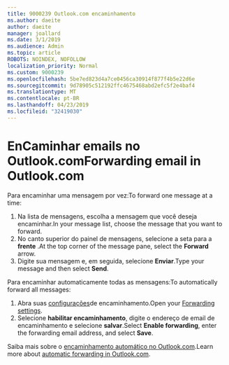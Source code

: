 ```yaml
---
title: 9000239 Outlook.com encaminhamento
ms.author: daeite
author: daeite
manager: joallard
ms.date: 3/1/2019
ms.audience: Admin
ms.topic: article
ROBOTS: NOINDEX, NOFOLLOW
localization_priority: Normal
ms.custom: 9000239
ms.openlocfilehash: 5be7ed823d4a7ce0456ca30914f877f4b5e22d6e
ms.sourcegitcommit: 9d78905c512192ffc4675468abd2efc5f2e4baf4
ms.translationtype: MT
ms.contentlocale: pt-BR
ms.lasthandoff: 04/23/2019
ms.locfileid: "32419030"
---
```

# <a name="forwarding-email-in-outlookcom"></a><span data-ttu-id="93a19-102">EnCaminhar emails no Outlook.com</span><span class="sxs-lookup"><span data-stu-id="93a19-102">Forwarding email in Outlook.com</span></span>

<span data-ttu-id="93a19-103">Para encaminhar uma mensagem por vez:</span><span class="sxs-lookup"><span data-stu-id="93a19-103">To forward one message at a time:</span></span>

1. <span data-ttu-id="93a19-104">Na lista de mensagens, escolha a mensagem que você deseja encaminhar.</span><span class="sxs-lookup"><span data-stu-id="93a19-104">In your message list, choose the message that you want to forward.</span></span>
2. <span data-ttu-id="93a19-105">No canto superior do painel de mensagens, selecione a seta para a **frente** .</span><span class="sxs-lookup"><span data-stu-id="93a19-105">At the top corner of the message pane, select the **Forward** arrow.</span></span>
3. <span data-ttu-id="93a19-106">Digite sua mensagem e, em seguida, selecione **Enviar**.</span><span class="sxs-lookup"><span data-stu-id="93a19-106">Type your message and then select **Send**.</span></span>

<span data-ttu-id="93a19-107">Para encaminhar automaticamente todas as mensagens:</span><span class="sxs-lookup"><span data-stu-id="93a19-107">To automatically forward all messages:</span></span>

1. <span data-ttu-id="93a19-108">Abra suas [configurações](https://outlook.live.com/mail/options/mail/forwarding/forwardingOption)de encaminhamento.</span><span class="sxs-lookup"><span data-stu-id="93a19-108">Open your [Forwarding settings](https://outlook.live.com/mail/options/mail/forwarding/forwardingOption).</span></span>
2. <span data-ttu-id="93a19-109">Selecione **habilitar encaminhamento**, digite o endereço de email de encaminhamento e selecione **salvar**.</span><span class="sxs-lookup"><span data-stu-id="93a19-109">Select **Enable forwarding**, enter the forwarding email address, and select **Save**.</span></span>

<span data-ttu-id="93a19-110">Saiba mais sobre o [encaminhamento automático no Outlook.com](https://support.office.com/article/6246987c-6c8f-4144-b255-14fc07007dad).</span><span class="sxs-lookup"><span data-stu-id="93a19-110">Learn more about [automatic forwarding in Outlook.com](https://support.office.com/article/6246987c-6c8f-4144-b255-14fc07007dad).</span></span>